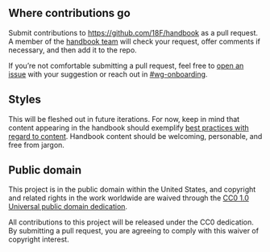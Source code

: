 
## Where contributions go

Submit contributions to https://github.com/18F/handbook as a pull request. A member of the [handbook team](https://18f.slack.com/messages/18f-handbook) will check your request, offer comments if necessary, and then add it to the repo.

If you’re not comfortable submitting a pull request, feel free to [open an issue](https://github.com/18F/handbook/issues/new) with your suggestion or reach out in [#wg-onboarding](https://18f.slack.com/messages/wg-onboarding).

## Styles

This will be fleshed out in future iterations. For now, keep in mind that content appearing in the handbook should exemplify [best practices with regard to content](https://pages.18f.gov/content-guide/). Handbook content should be welcoming, personable, and free from jargon.

## Public domain

This project is in the public domain within the United States, and copyright and related rights in the work worldwide are waived through the [CC0 1.0 Universal public domain dedication](https://creativecommons.org/publicdomain/zero/1.0/).

All contributions to this project will be released under the CC0 dedication. By submitting a pull request, you are agreeing to comply with this waiver of copyright interest.
